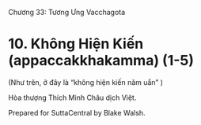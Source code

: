  

Chương 33: Tương Ưng Vacchagota

# 10\. Không Hiện Kiến (appaccakkhakamma) (1-5)

(Như trên, ở đây là “không hiện kiến năm uẩn” )

Hòa thượng Thích Minh Châu dịch Việt.

Prepared for SuttaCentral by Blake Walsh.
